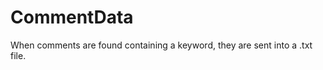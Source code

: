 CommentData
==========

When comments are found containing a keyword, they are sent into a .txt file.